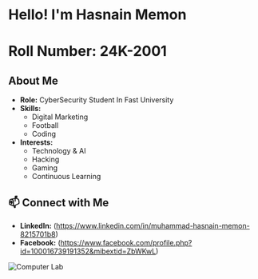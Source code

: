 #  Hello! I'm Hasnain Memon
# Roll Number: 24K-2001

##  About Me
- **Role:** CyberSecurity Student In Fast University
- **Skills:** 
  - Digital Marketing
  - Football
  - Coding
- **Interests:**
  - Technology & AI
  - Hacking
  - Gaming
  - Continuous Learning

## 📫 Connect with Me
- **LinkedIn:** (https://www.linkedin.com/in/muhammad-hasnain-memon-8215701b8)
- **Facebook:** (https://www.facebook.com/profile.php?id=100016739191352&mibextid=ZbWKwL)

![Computer Lab](https://th.bing.com/th/id/OIP.BjwDl32zTasrxv1MoqzzjAHaLE?rs=1&pid=ImgDetMain)

